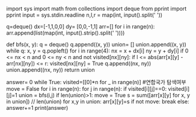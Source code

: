 import sys
import math
from collections import deque
from pprint import pprint
input = sys.stdin.readline
n,l,r = map(int, input().split(' '))

q=deque()
dx=[-1,1,0,0]
dy= [0,0,-1,1]
arr=[]
for i in range(n):
    arr.append(list(map(int, input().strip().split(' '))))



def bfs(x, y):
    q = deque()
    q.append((x, y))
    union= []
    union.append((x, y))
    while q:
        x, y = q.popleft()
        for i in range(4):
            nx = x + dx[i]
            ny = y + dy[i]
            if 0 <= nx < n and 0 <= ny < n and not visited[nx][ny]:
                if l <= abs(arr[x][y] - arr[nx][ny]) <= r:
                    visited[nx][ny] = True
                    q.append((nx, ny))
                    union.append((nx, ny))
    return union

answer= 0
while True:
    visited=[[0]*n for _ in range(n)] #연합국가 탐색여부
    move = False
    for i in range(n):
        for j in range(n):
            if visited[i][j]==0:
                visited[i][j]=1
                union = bfs(i,j)
                if len(union)>1:
                    move = True
                    s = sum([arr[x][y] for x, y in union]) // len(union)
                    for x,y in union:
                        arr[x][y]=s
    if not move:
        break
    else:
        answer+=1
print(answer)